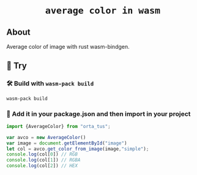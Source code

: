 <div align="center">
  <h1><code>average color in wasm</code></h1>
</div>

## About

Average color of image with rust wasm-bindgen.


## 🚴 Try

### 🛠️ Build with `wasm-pack build`

```
wasm-pack build
```


### 🐑 Add it in your package.json and then import in your project

```javascript
import {AverageColor} from "orta_tus";

var avco = new AverageColor()
var image = document.getElementById("image")
let col = avco.get_color_from_image(image,"simple");
console.log(col[0]) // RGB
console.log(col[1]) // RGBA
console.log(col[2]) // HEX
```